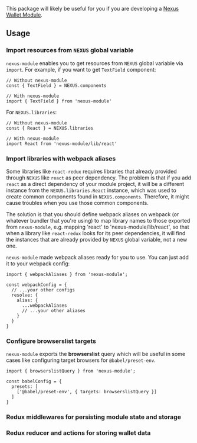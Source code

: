 This package will likely be useful for you if you are developing a [Nexus Wallet Module](https://github.com/Nexusoft/NexusInterface/tree/master/docs/Modules).

## Usage

### Import resources from `NEXUS` global variable

`nexus-module` enables you to get resources from `NEXUS` global variable via `import`. For example, if you want to get `TextField` component:

```
// Without nexus-module
const { TextField } = NEXUS.components

// With nexus-module
import { TextField } from 'nexus-module'
```

For `NEXUS.libraries`:

```
// Without nexus-module
const { React } = NEXUS.libraries

// With nexus-module
import React from 'nexus-module/lib/react'
```

### Import libraries with webpack aliases

Some libraries like `react-redux` requires libraries that already provided through `NEXUS` like `react` as peer dependency. The problem is that if you add `react` as a direct dependency of your module project, it will be a different instance from the `NEXUS.libraries.React` instance, which was used to create common components found in `NEXUS.components`. Therefore, it might cause troubles when you use those common components.

The solution is that you should define webpack aliases on webpack (or whatever bundler that you're using) to map library names to those exported from `nexus-module`, e.g. mapping 'react' to 'nexus-module/lib/react', so that when a library like `react-redux` looks for its peer dependencies, it will find the instances that are already provided by `NEXUS` global variable, not a new one.

`nexus-module` made webpack aliases ready for you to use. You can just add it to your webpack config:

```
import { webpackAliases } from 'nexus-module';

const webpackConfig = {
  // ...your other configs
  resolve: {
    alias: {
      ...webpackAliases
      // ...your other aliases
    }
  }
}
```

### Configure browserslist targets

`nexus-module` exports the **browserslist** query which will be useful in some cases like configuring target browsers for `@babel/preset-env`.

```
import { browserslistQuery } from 'nexus-module';

const babelConfig = {
  presets: [
    ['@babel/preset-env', { targets: browserslistQuery }]
  ]
}
```

### Redux middlewares for persisting module state and storage

### Redux reducer and actions for storing wallet data

